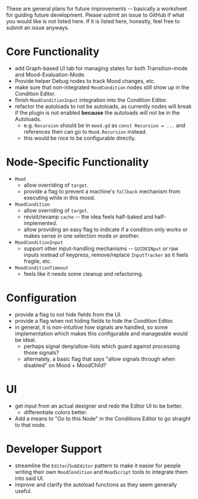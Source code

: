 These are general plans for future improvements -- basically a worksheet for guiding future development. Please submit an issue to GitHub if what you would like is not listed here. If it is listed here, honestly, feel free to submit an issue anyways.
# Core Functionality

* add Graph-based UI tab for managing states for both Transition-mode and Mood-Evaluation-Mode.
* Provide helper Debug nodes to track Mood changes, etc.
* make sure that non-integrated `MoodCondition` nodes still show up in the Condition Editor.
* finish `MoodConditionInput` integration into the Condition Editor.
* refactor the autoloads to not be autoloads, as currently nodes will break if the plugin is not enabled **because** the autoloads will not be in the Autoloads.
	* e.g. `Recursion` should be in `mood.gd` as `const Recursion = ...` and references then can go to `Mood.Recursion` instead.
	* this would be nice to be configurable directly.
# Node-Specific Functionality

* `Mood`
	* allow overriding of `target`.
	* provide a flag to prevent a machine's `fallback` mechanism from executing while in this mood.
* `MoodCondition`
	* allow overriding of `target`.
	* revisit/revamp `cache` -- the idea feels half-baked  and half-implemented.
	* allow providing an easy flag to indicate if a condition only works or makes sense in one selection mode or another.
* `MoodConditionInput`
	* support other input-handling mechanisms -- `GUIDEINput` or raw inputs instead of keypress, remove/replace `InputTracker` as it feels fragile,  etc.
* `MoodConditionTimeout`
	* feels like it needs some cleanup and refactoring.

# Configuration

* provide a flag to not hide fields from the UI.
* provide a flag when not hiding fields to hide the Condition Editor.
*  in general, it is non-intuitive how signals are handled, so some implementation which makes this configurable and manageable would be ideal.
	* perhaps signal deny/allow-lists which guard against processing those signals?
	* alternately, a basic flag that says "allow signals through when disabled" on Mood + MoodChild?
# UI

* get input from an actual designer and redo the Editor UI to be better.
	* differentiate colors better.
* Add a means to "Go to this Node" in the Conditions Editor to go straight to that node.
# Developer Support

* streamline the `Editor`/`SubEditor` pattern to make it easier for people writing their own `MoodCondition` and `MoodScript` tools to integrate them into said UI.
* improve and clarify the autoload functions as they seem generally useful.
